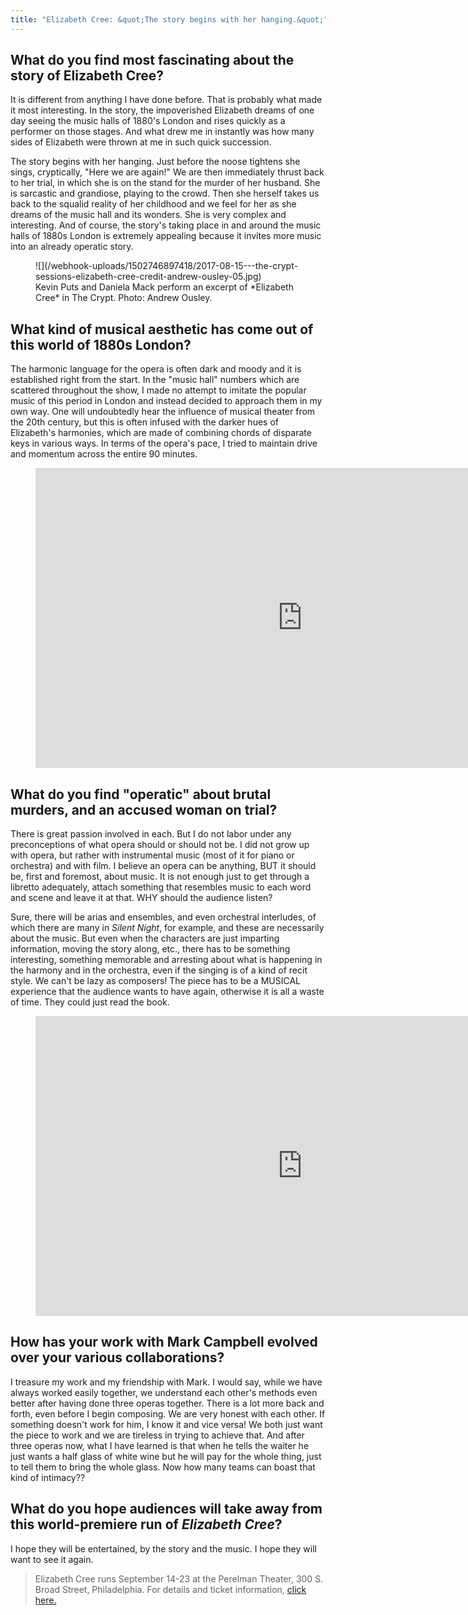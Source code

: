 ```yaml
---
title: "Elizabeth Cree: &quot;The story begins with her hanging.&quot;"
---
```


## What do you find most fascinating about the story of Elizabeth Cree?

It is different from anything I have done before. That is probably what made it most interesting. In the story, the impoverished Elizabeth dreams of one day seeing the music halls of 1880's London and rises quickly as a performer on those stages. And what drew me in instantly was how many sides of Elizabeth were thrown at me in such quick succession. 

The story begins with her hanging. Just before the noose tightens she sings, cryptically, "Here we are again!" We are then immediately thrust back to her trial, in which she is on the stand for the murder of her husband. She is sarcastic and grandiose, playing to the crowd.  Then she herself takes us back to the squalid reality of her childhood and we feel for her as she dreams of the music hall and its wonders. She is very complex and interesting. And of course, the story's taking place in and around the music halls of 1880s London is extremely appealing because it invites more music into an already operatic story.

<figure data-type="image">
![](/webhook-uploads/1502746897418/2017-08-15---the-crypt-sessions-elizabeth-cree-credit-andrew-ousley-05.jpg)
<figcaption>Kevin Puts and Daniela Mack perform an excerpt of *Elizabeth Cree* in The Crypt. Photo: Andrew Ousley.</figcaption>
</figure>

## What kind of musical aesthetic has come out of this world of 1880s London?

The harmonic language for the opera is often dark and moody and it is established right from the start. In the "music hall" numbers which are scattered throughout the show, I made no attempt to imitate the popular music of this period in London and instead decided to approach them in my own way. One will undoubtedly hear the influence of musical theater from the 20th century, but this is often infused with the darker hues of Elizabeth's harmonies, which are made of combining chords of disparate keys in various ways. In terms of the opera's pace, I tried to maintain drive and momentum across the entire 90 minutes.

<figure data-type="video">
<iframe width="854" height="480" src="https://www.youtube.com/embed/QNscKHmL2LA" frameborder="0" allowfullscreen></iframe>
</figure>

## What do you find "operatic" about brutal murders, and an accused woman on trial?

There is great passion involved in each. But I do not labor under any preconceptions of what opera should or should not be. I did not grow up with opera, but rather with instrumental music (most of it for piano or orchestra) and with film. I believe an opera can be anything, BUT it should be, first and foremost, about music. It is not enough just to get through a libretto adequately, attach something that resembles music to each word and scene and leave it at that. WHY should the audience listen? 

Sure, there will be arias and ensembles, and even orchestral interludes, of which there are many in *Silent Night*, for example, and these are necessarily about the music. But even when the characters are just imparting information, moving the story along, etc., there has to be something interesting, something memorable and arresting about what is happening in the harmony and in the orchestra, even if the singing is of a kind of recit style. We can't be lazy as composers! The piece has to be a MUSICAL experience that the audience wants to have again, otherwise it is all a waste of time. They could just read the book.

<figure data-type="video">
<iframe width="854" height="480" src="https://www.youtube.com/embed/67bToXRihsI" frameborder="0" allowfullscreen></iframe>
</figure>

## How has your work with Mark Campbell evolved over your various collaborations?

I treasure my work and my friendship with Mark. I would say, while we have always worked easily together, we understand each other's methods even better after having done three operas together. There is a lot more back and forth, even before I begin composing. We are very honest with each other. If something doesn't work for him, I know it and vice versa! We both just want the piece to work and we are tireless in trying to achieve that. And after three operas now, what I have learned is that when he tells the waiter he just wants a half glass of white wine but he will pay for the whole thing, just to tell them to bring the whole glass. Now how many teams can boast that kind of intimacy??

## What do you hope audiences will take away from this world-premiere run of *Elizabeth Cree*?

I hope they will be entertained, by the story and the music. I hope they will want to see it again.

>Elizabeth Cree runs September 14-23 at the Perelman Theater, 300 S. Broad Street, Philadelphia. For details and ticket information, [click here.](https://www.operaphila.org/whats-on/on-stage-2017-2018/elizabeth-cree/)
